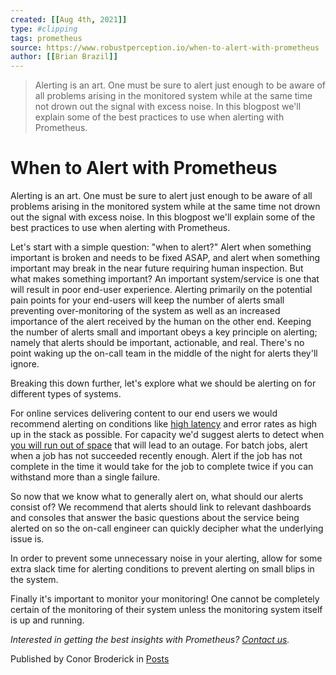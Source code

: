 ```yaml
---
created: [[Aug 4th, 2021]]
type: #clipping
tags: prometheus 
source: https://www.robustperception.io/when-to-alert-with-prometheus
author: [[Brian Brazil]] 
---
```

> Alerting is an art. One must be sure to alert just enough to be aware of all problems arising in the monitored system while at the same time not drown out the signal with excess noise. In this blogpost we'll explain some of the best practices to use when alerting with Prometheus.

# When to Alert with Prometheus


Alerting is an art. One must be sure to alert just enough to be aware of all problems arising in the monitored system while at the same time not drown out the signal with excess noise. In this blogpost we'll explain some of the best practices to use when alerting with Prometheus.

Let's start with a simple question: "when to alert?" Alert when something important is broken and needs to be fixed ASAP, and alert when something important may break in the near future requiring human inspection. But what makes something important? An important system/service is one that will result in poor end-user experience. Alerting primarily on the potential pain points for your end-users will keep the number of alerts small preventing over-monitoring of the system as well as an increased importance of the alert received by the human on the other end. Keeping the number of alerts small and important obeys a key principle on alerting; namely that alerts should be important, actionable, and real. There's no point waking up the on-call team in the middle of the night for alerts they'll ignore.

Breaking this down further, let's explore what we should be alerting on for different types of systems.

For online services delivering content to our end users we would recommend alerting on conditions like [high latency](https://www.robustperception.io/avoid-outages-beware-the-knee/) and error rates as high up in the stack as possible. For capacity we'd suggest alerts to detect when [you will run out of space](https://www.robustperception.io/reduce-noise-from-disk-space-alerts/) that will lead to an outage. For batch jobs, alert when a job has not succeeded recently enough. Alert if the job has not complete in the time it would take for the job to complete twice if you can withstand more than a single failure.

So now that we know what to generally alert on, what should our alerts consist of? We recommend that alerts should link to relevant dashboards and consoles that answer the basic questions about the service being alerted on so the on-call engineer can quickly decipher what the underlying issue is.

In order to prevent some unnecessary noise in your alerting, allow for some extra slack time for alerting conditions to prevent alerting on small blips in the system.

Finally it's important to monitor your monitoring! One cannot be completely certain of the monitoring of their system unless the monitoring system itself is up and running.

_Interested in getting the best insights with Prometheus? [Contact us](mailto:prometheus@robustperception.io)._

Published by Conor Broderick in [Posts](https://www.robustperception.io/category/posts)
